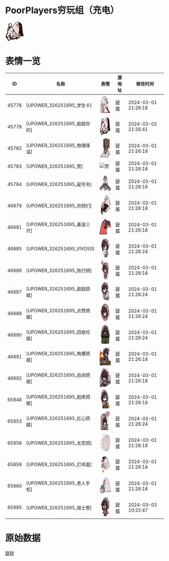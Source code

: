 # PoorPlayers穷玩组（充电）

<img src="./cover.png" height="60" alt="cover" />

# 表情一览

|ID|名称|表情|源地址|修改时间|
|----|----|----|----|----|
|45776|[UPOWER_326251695_学生卡]|<img src="./pic/045776_%5BUPOWER_326251695_学生卡%5D.png" height="60" alt="学生卡"/>|[链接](https://i0.hdslb.com/bfs/garb/949be75b00c6dd4e630f6b915b807995e71d7f1f.png)|2024-03-01 21:26:18|
|45778|[UPOWER_326251695_掂掂你的]|<img src="./pic/045778_%5BUPOWER_326251695_掂掂你的%5D.png" height="60" alt="掂掂你的"/>|[链接](https://i0.hdslb.com/bfs/garb/a90283b8d96de038e79be4b5cce8024faf619e3a.png)|2024-03-02 21:26:41|
|45782|[UPOWER_326251695_物理降温]|<img src="./pic/045782_%5BUPOWER_326251695_物理降温%5D.png" height="60" alt="物理降温"/>|[链接](https://i0.hdslb.com/bfs/garb/5df03804844e2d3268b526766834ddf405f9ae28.png)|2024-03-01 21:26:18|
|45783|[UPOWER_326251695_赞]|<img src="./pic/045783_%5BUPOWER_326251695_赞%5D.png" height="60" alt="赞"/>|[链接](https://i0.hdslb.com/bfs/garb/672b5cc2bb32c00705fb0472365158428be871c3.png)|2024-03-01 21:26:18|
|45784|[UPOWER_326251695_碇司令]|<img src="./pic/045784_%5BUPOWER_326251695_碇司令%5D.png" height="60" alt="碇司令"/>|[链接](https://i0.hdslb.com/bfs/garb/c374fd7a09bb0a5c6b71df1cfb058d2fd2d40940.png)|2024-03-01 21:26:18|
|46879|[UPOWER_326251695_穷鸽们]|<img src="./pic/046879_%5BUPOWER_326251695_穷鸽们%5D.png" height="60" alt="穷鸽们"/>|[链接](https://i0.hdslb.com/bfs/garb/cebc9ad98f93c3add28377ddd9d2c9b9e19346e6.png)|2024-03-01 21:26:18|
|46881|[UPOWER_326251695_垂涎三尺]|<img src="./pic/046881_%5BUPOWER_326251695_垂涎三尺%5D.png" height="60" alt="垂涎三尺"/>|[链接](https://i0.hdslb.com/bfs/garb/f8a35b200d87f073049946966d49368a529859a9.png)|2024-03-01 21:26:18|
|46885|[UPOWER_326251695_VIVO50]|<img src="./pic/046885_%5BUPOWER_326251695_VIVO50%5D.png" height="60" alt="VIVO50"/>|[链接](https://i0.hdslb.com/bfs/garb/fc83c84b0da84e7b1bdc8e590a57c87598eff21c.png)|2024-03-01 21:26:24|
|46886|[UPOWER_326251695_陆行鸽]|<img src="./pic/046886_%5BUPOWER_326251695_陆行鸽%5D.png" height="60" alt="陆行鸽"/>|[链接](https://i0.hdslb.com/bfs/garb/1cea6bd7a26baddaf6f647a828f0bfead3c2b1f1.png)|2024-03-01 21:26:18|
|46887|[UPOWER_326251695_掂掂鸽姬]|<img src="./pic/046887_%5BUPOWER_326251695_掂掂鸽姬%5D.png" height="60" alt="掂掂鸽姬"/>|[链接](https://i0.hdslb.com/bfs/garb/57ce1713222c5bce480c3730a8811dc44af4aa38.png)|2024-03-01 21:26:24|
|46888|[UPOWER_326251695_点赞鸽姬]|<img src="./pic/046888_%5BUPOWER_326251695_点赞鸽姬%5D.png" height="60" alt="点赞鸽姬"/>|[链接](https://i0.hdslb.com/bfs/garb/0e1ee0ba85741c3808dc62e865fb27d706fe9c73.png)|2024-03-01 21:26:24|
|46890|[UPOWER_326251695_回收垃姬]|<img src="./pic/046890_%5BUPOWER_326251695_回收垃姬%5D.png" height="60" alt="回收垃姬"/>|[链接](https://i0.hdslb.com/bfs/garb/2ead88e9726eae8e459f97c76531b190941b5372.png)|2024-03-01 21:26:24|
|46891|[UPOWER_326251695_殉爆鸽姬]|<img src="./pic/046891_%5BUPOWER_326251695_殉爆鸽姬%5D.png" height="60" alt="殉爆鸽姬"/>|[链接](https://i0.hdslb.com/bfs/garb/294708ffbb0814d8901d3d2bc165e3aca1f99a22.png)|2024-03-01 21:26:18|
|46892|[UPOWER_326251695_自闭鸽姬]|<img src="./pic/046892_%5BUPOWER_326251695_自闭鸽姬%5D.png" height="60" alt="自闭鸽姬"/>|[链接](https://i0.hdslb.com/bfs/garb/a433f2ed7f5db12bdb15c8ef8e574d082a2d228b.png)|2024-03-01 21:26:18|
|65848|[UPOWER_326251695_挺疼鸽姬]|<img src="./pic/065848_%5BUPOWER_326251695_挺疼鸽姬%5D.png" height="60" alt="挺疼鸽姬"/>|[链接](https://i0.hdslb.com/bfs/garb/6a52060c2660aff43f685db8bb46529e5e887bd0.png)|2024-03-01 21:26:18|
|65853|[UPOWER_326251695_红心鸽姬]|<img src="./pic/065853_%5BUPOWER_326251695_红心鸽姬%5D.png" height="60" alt="红心鸽姬"/>|[链接](https://i0.hdslb.com/bfs/garb/ec339c784ed313c766d24931e1d7642708e78b24.png)|2024-03-01 21:26:24|
|65858|[UPOWER_326251695_太空鸽]|<img src="./pic/065858_%5BUPOWER_326251695_太空鸽%5D.png" height="60" alt="太空鸽"/>|[链接](https://i0.hdslb.com/bfs/garb/c11c8c455d81563d138af975812f9f8011a2cadc.png)|2024-03-01 21:26:18|
|65859|[UPOWER_326251695_打鸡蛋]|<img src="./pic/065859_%5BUPOWER_326251695_打鸡蛋%5D.png" height="60" alt="打鸡蛋"/>|[链接](https://i0.hdslb.com/bfs/garb/f3aa58756bad973efbe6d5af6561e8f9c2f9aced.png)|2024-03-01 21:26:18|
|65860|[UPOWER_326251695_老人手机]|<img src="./pic/065860_%5BUPOWER_326251695_老人手机%5D.png" height="60" alt="老人手机"/>|[链接](https://i0.hdslb.com/bfs/garb/b6b0c84070f9243c517725bef09015a5b17b8ebc.png)|2024-03-01 21:26:18|
|65895|[UPOWER_326251695_瑞士卷]|<img src="./pic/065895_%5BUPOWER_326251695_瑞士卷%5D.png" height="60" alt="瑞士卷"/>|[链接](https://i0.hdslb.com/bfs/garb/bd541e2e7fa13339350655f25500c871abd5ddb6.png)|2024-03-03 10:22:47|

# 原始数据

[跳转](./raw.json)

